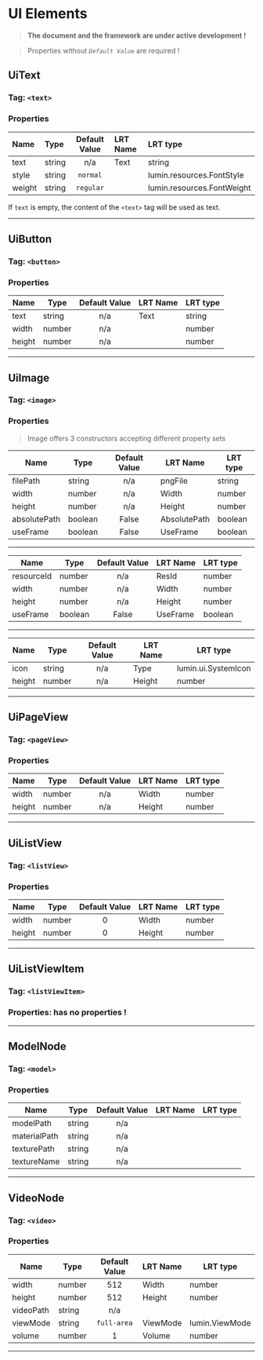 # UI Elements

>**The document and the framework are under active development !**

> Properties without *`Default Value`* are required !

## UiText

### Tag: `<text>`
### Properties

Name | Type | Default Value | LRT Name | LRT type  
:-----|:------|:---------------:|:----------|:---------
text | string | n/a | Text | string
style| string | `normal` | | lumin.resources.FontStyle
weight | string | `regular` | | lumin.resources.FontWeight

If `text` is empty, the content of the `<text>` tag will be used as text.

---

## UiButton

### Tag: `<button>`
### Properties

Name | Type | Default Value | LRT Name | LRT type  
-----|------|:---------------:|----------|---------
text | string | n/a | Text | string
width | number | n/a |  | number
height | number | n/a |  | number
---

## UiImage

### Tag: `<image>`
### Properties
>Image offers 3 constructors accepting different property sets

Name | Type | Default Value | LRT Name | LRT type  
-----|------|:--------------:|----------|---------
filePath | string | n/a | pngFile | string
width | number | n/a | Width | number
height | number | n/a  | Height | number
absolutePath | boolean | False | AbsolutePath | boolean
useFrame | boolean | False | UseFrame | boolean

---

Name | Type | Default Value | LRT Name | LRT type  
-----|------|:-------------:|----------|---------
resourceId | number | n/a | ResId | number
width | number | n/a | Width | number
height | number | n/a  | Height | number
useFrame | boolean | False | UseFrame | boolean

---

Name | Type | Default Value | LRT Name | LRT type  
-----|------|:-------------:|----------|---------
icon | string | n/a | Type | lumin.ui.SystemIcon
height | number | n/a | Height | number 

---

## UiPageView

### Tag: `<pageView>`
### Properties

Name | Type | Default Value | LRT Name | LRT type  
-----|------|:-------------:|----------|---------
width | number | n/a | Width | number
height | number | n/a | Height | number
---

## UiListView

### Tag: `<listView>`
### Properties

Name | Type | Default Value | LRT Name | LRT type  
-----|------|:-------------:|----------|---------
width | number | 0 | Width | number
height | number | 0 | Height | number
---

## UiListViewItem

### Tag: `<listViewItem>`
### Properties: has no properties !

---

## ModelNode

### Tag: `<model>`
### Properties

Name | Type | Default Value | LRT Name | LRT type  
-----|------|:-------------:|----------|---------
modelPath | string | n/a 
materialPath | string | n/a 
texturePath | string | n/a 
textureName | string | n/a 
---

## VideoNode

### Tag: `<video>`
### Properties

Name | Type | Default Value | LRT Name | LRT type  
-----|------|:-------------:|----------|---------
width | number | 512 | Width | number
height | number | 512 | Height | number 
videoPath | string | n/a |
viewMode | string | `full-area` | ViewMode | lumin.ViewMode
volume | number | 1 | Volume | number
---
